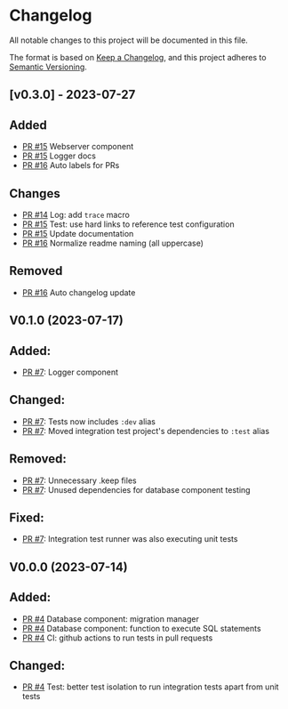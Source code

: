 # Changelog

All notable changes to this project will be documented in this file.

The format is based on [Keep a Changelog](https://keepachangelog.com/en/1.0.0/),
and this project adheres to [Semantic Versioning](https://semver.org/spec/v2.0.0.html).

## [v0.3.0] - 2023-07-27

## Added
- [PR #15](https://github.com/yuhrao/big-bang/pull/15) Webserver component
- [PR #15](https://github.com/yuhrao/big-bang/pull/15) Logger docs
- [PR #16](https://github.com/yuhrao/big-bang/pull/16) Auto labels for PRs

## Changes
- [PR #14](https://github.com/yuhrao/big-bang/pull/14) Log: add `trace` macro
- [PR #15](https://github.com/yuhrao/big-bang/pull/15) Test: use hard links to reference test configuration
- [PR #15](https://github.com/yuhrao/big-bang/pull/15) Update documentation
- [PR #16](https://github.com/yuhrao/big-bang/pull/16) Normalize readme naming (all uppercase)

## Removed
- [PR #16](https://github.com/yuhrao/big-bang/pull/16) Auto changelog update

## V0.1.0 (2023-07-17)

## Added:
- [PR #7](https://github.com/yuhrao/big-bang/pull/7): Logger component

## Changed:
- [PR #7](https://github.com/yuhrao/big-bang/pull/7): Tests now includes `:dev` alias
- [PR #7](https://github.com/yuhrao/big-bang/pull/7): Moved integration test project's dependencies to `:test` alias

## Removed:
- [PR #7](https://github.com/yuhrao/big-bang/pull/7): Unnecessary .keep files
- [PR #7](https://github.com/yuhrao/big-bang/pull/7): Unused dependencies for database component testing

## Fixed:
- [PR #7](https://github.com/yuhrao/big-bang/pull/7): Integration test runner was also executing unit tests

## V0.0.0 (2023-07-14)

## Added:
- [PR #4](https://github.com/yuhrao/big-bang/pull/4) Database component: migration manager
- [PR #4](https://github.com/yuhrao/big-bang/pull/4) Database component: function to execute SQL statements
- [PR #4](https://github.com/yuhrao/big-bang/pull/4) CI: github actions to run tests in pull requests

## Changed:
- [PR #4](https://github.com/yuhrao/big-bang/pull/4) Test: better test isolation to run integration tests apart from unit tests

[v0.2.1]: https://github.com/yuhrao/big-bang/compare/v0.2.0...v0.2.1
